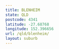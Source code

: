 ```yaml
---
title: BLENHEIM
state: QLD
postcode: 4341
latitude: -27.68768
longitude: 152.396656
url: /qld/blenheim/
layout: suburb
---
```

